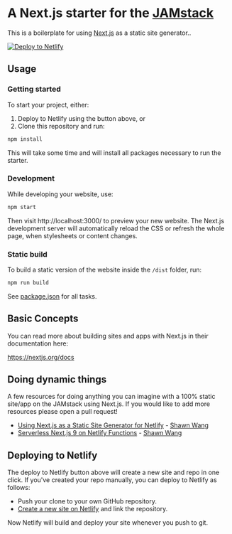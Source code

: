 # A Next.js starter for the [JAMstack](https://jamstack.org)
This is a boilerplate for using [Next.js](https://nextjs.org/) as a static site generator..

[![Deploy to Netlify](https://www.netlify.com/img/deploy/button.svg)](https://app.netlify.com/start/deploy?repository=https://github.com/netlify-templates/next-starter-jamstack)

## Usage

### Getting started

To start your project, either:

1. Deploy to Netlify using the button above, or
2. Clone this repository and run:

```bash
npm install
```

This will take some time and will install all packages necessary to run the starter.

### Development

While developing your website, use:

```bash
npm start
```

Then visit http://localhost:3000/ to preview your new website. The Next.js development server will automatically reload the CSS or refresh the whole page, when stylesheets or content changes.

### Static build

To build a static version of the website inside the `/dist` folder, run:

```bash
npm run build
```

See [package.json](package.json) for all tasks.

## Basic Concepts

You can read more about building sites and apps with Next.js in their documentation here:

https://nextjs.org/docs

## Doing dynamic things

A few resources for doing anything you can imagine with a 100% static site/app on the JAMstack
using Next.js. If you would like to add more resources please open a pull request!

- [Using Next.js as a Static Site Generator for Netlify](https://scotch.io/@sw-yx/using-nextjs-as-a-static-site-generator-for-netlify) - [Shawn Wang](https://twitter.com/swyx)
- [Serverless Next.js 9 on Netlify Functions](https://community.netlify.com/t/serverless-next-js-9-on-netlify-functions/1956) - [Shawn Wang](https://twitter.com/swyx)

## Deploying to Netlify

The deploy to Netlify button above will create a new site and repo in one click. If you've created your repo manually, you can deploy to Netlify as follows:

- Push your clone to your own GitHub repository.
- [Create a new site on Netlify](https://app.netlify.com/start) and link the repository.

Now Netlify will build and deploy your site whenever you push to git.
